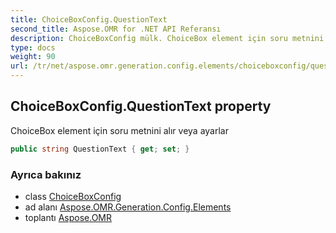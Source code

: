 ```yaml
---
title: ChoiceBoxConfig.QuestionText
second_title: Aspose.OMR for .NET API Referansı
description: ChoiceBoxConfig mülk. ChoiceBox element için soru metnini alır veya ayarlar
type: docs
weight: 90
url: /tr/net/aspose.omr.generation.config.elements/choiceboxconfig/questiontext/
---
```

## ChoiceBoxConfig.QuestionText property

ChoiceBox element için soru metnini alır veya ayarlar

```csharp
public string QuestionText { get; set; }
```

### Ayrıca bakınız

* class [ChoiceBoxConfig](../)
* ad alanı [Aspose.OMR.Generation.Config.Elements](../../choiceboxconfig/)
* toplantı [Aspose.OMR](../../../)


